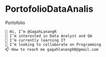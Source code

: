 # PortofolioDataAnalis
Portofolio


    👋 Hi, I’m @GagahLanangR
    👀 I’m interested in Data Analyst and QA
    🌱 I’m currently learning IT
    💞️ I’m looking to collaborate on Programming
    📫 How to reach me gagahlanang98@gmail.com


